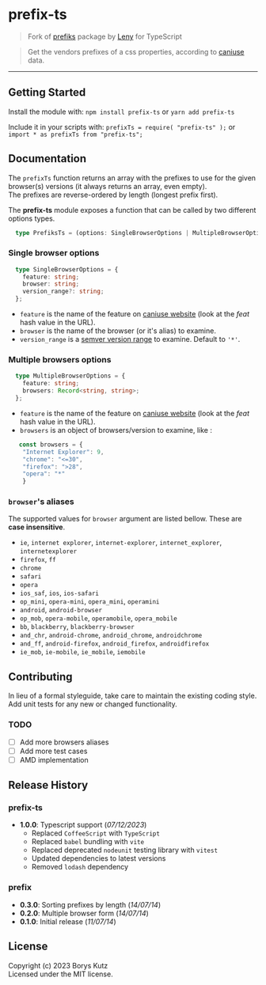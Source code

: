 # prefix-ts 

> Fork of [prefiks](https://github.com/leny/prefiks) package by [Leny](https://github.com/leny) for TypeScript

[//]: # (![NPM version]&#40;http://img.shields.io/npm/v/prefix-ts.svg&#41; ![Build Status]&#40;http://img.shields.io/travis/leny/prefiks.svg&#41; ![Dependency Status]&#40;https://david-dm.org/leny/prefiks.svg&#41; ![Downloads counter]&#40;http://img.shields.io/npm/dm/prefiks.svg&#41;)

> Get the vendors prefixes of a css properties, according to [caniuse](http://caniuse.com) data.

* * * 

## Getting Started

Install the module with: `npm install prefix-ts` or `yarn add prefix-ts`

Include it in your scripts with: `prefixTs = require( "prefix-ts" );` or `import * as prefixTs from "prefix-ts";`

## Documentation

The `prefixTs` function returns an array with the prefixes to use for the given browser(s) versions (it always returns an array, even empty).  
The prefixes are reverse-ordered by length (longest prefix first).

The **prefix-ts** module exposes a function that can be called by two different options types. 
```ts
  type PrefiksTs = (options: SingleBrowserOptions | MultipleBrowserOptions) => string[];
```

### Single browser options
```ts
  type SingleBrowserOptions = {
    feature: string;
    browser: string;
    version_range?: string;
  };
```
    
* `feature` is the name of the feature on [caniuse website](http://caniuse.com) (look at the *feat* hash value in the URL).
* `browser` is the name of the browser (or it's alias) to examine.
* `version_range` is a [semver version range](https://github.com/isaacs/node-semver#ranges) to examine. Default to `'*'`.

### Multiple browsers options
```ts
  type MultipleBrowserOptions = {
    feature: string;
    browsers: Record<string, string>;
  };
```
    
* `feature` is the name of the feature on [caniuse website](http://caniuse.com) (look at the *feat* hash value in the URL).
* `browsers` is an object of browsers/version to examine, like :

```ts
   const browsers = {
    "Internet Explorer": 9,
    "chrome": "<=30",
    "firefox": ">28",
    "opera": "*"
    }
```

### `browser`'s aliases

The supported values for `browser` argument are listed bellow. These are **case insensitive**.

* `ie`, `internet explorer`, `internet-explorer`, `internet_explorer`, `internetexplorer`
* `firefox`, `ff`
* `chrome`
* `safari`
* `opera`
* `ios_saf`, `ios`, `ios-safari`
* `op_mini`, `opera-mini`, `opera_mini`, `operamini`
* `android`, `android-browser`
* `op_mob`, `opera-mobile`, `operamobile`, `opera_mobile`
* `bb`, `blackberry`, `blackberry-browser`
* `and_chr`, `android-chrome`, `android_chrome`, `androidchrome`
* `and_ff`, `android-firefox`, `android_firefox`, `androidfirefox`
* `ie_mob`, `ie-mobile`, `ie_mobile`, `iemobile`

## Contributing

In lieu of a formal styleguide, take care to maintain the existing coding style. Add unit tests for any new or changed functionality.

### TODO

- [ ] Add more browsers aliases
- [ ] Add more test cases
- [ ] AMD implementation

## Release History
### prefix-ts
* **1.0.0**: Typescript support (*07/12/2023*)
  - Replaced `CoffeeScript` with `TypeScript`
  - Replaced `babel` bundling with `vite`
  - Replaced deprecated `nodeunit` testing library with `vitest`
  - Updated dependencies to latest versions
  - Removed `lodash` dependency
### prefix
* **0.3.0**: Sorting prefixes by length (*14/07/14*)
* **0.2.0**: Multiple browser form (*14/07/14*)
* **0.1.0**: Initial release (*11/07/14*)

## License
Copyright (c) 2023 Borys Kutz  
Licensed under the MIT license.
